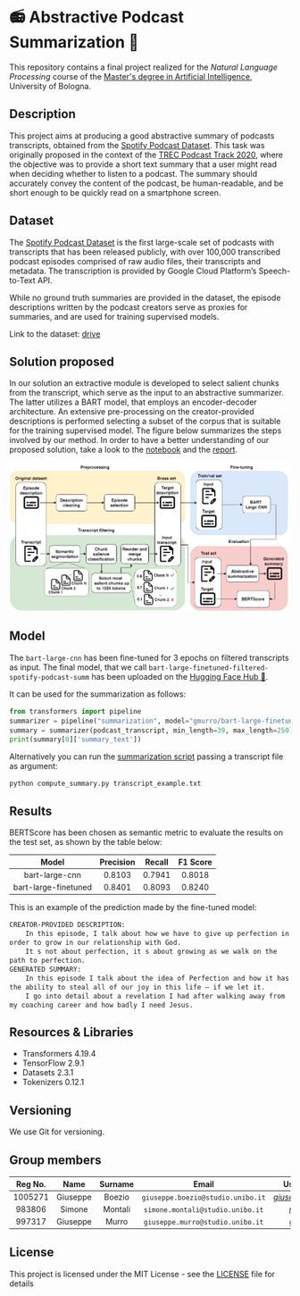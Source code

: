 # 📻 Abstractive Podcast Summarization 📄

This repository contains a final project realized for the *Natural Language Processing* course of the [Master's degree in Artificial Intelligence](https://corsi.unibo.it/2cycle/artificial-intelligence), University of Bologna.

## Description

This project aims at producing a good abstractive summary of podcasts transcripts, obtained from the [Spotify Podcast Dataset](https://podcastsdataset.byspotify.com/). 
This task was originally proposed in the context of the [TREC Podcast Track 2020](https://trecpodcasts.github.io/participant-instructions-2020.html), where the objective was to provide a short text summary that a user might read when deciding whether to listen to a podcast. The summary should accurately convey the content of the podcast, be human-readable, and be short enough to be quickly read on a smartphone screen.

## Dataset
The [Spotify Podcast Dataset](https://arxiv.org/abs/2004.04270) is the first large-scale set of podcasts with transcripts that has been released publicly, with over 100,000 transcribed podcast episodes comprised of raw audio files, their transcripts and metadata. The transcription is provided by Google Cloud Platform’s Speech-to-Text API.

While no ground truth summaries are provided in the dataset, the episode descriptions written by the podcast creators serve as proxies for summaries, and are used for training supervised models.

Link to the dataset: [drive](https://liveunibo-my.sharepoint.com/:f:/g/personal/giuseppe_murro_studio_unibo_it/Eowox91DqfNDsoN3OfU1XfUB053DLhVCMn44CTsTJ-Okqg?e=jiReVZ)

## Solution proposed
In our solution an extractive module is developed to select salient chunks from the transcript, which serve as the input to an abstractive summarizer. The latter utilizes a BART model, that employs an encoder-decoder architecture.
An extensive pre-processing on the creator-provided descriptions is performed selecting a subset of the corpus that is suitable for the training supervised model.
The figure below summarizes the steps involved by our method.
In order to have a better understanding of our proposed solution, take a look to the [notebook](abstractive_podcast_summarization.ipynb) and the [report](./report.pdf).

![](./assets/img/diagram.png)

## Model
The `bart-large-cnn` has been fine-tuned for 3 epochs on filtered transcripts as input.
The final model, that we call `bart-large-finetuned-filtered-spotify-podcast-summ` has been uploaded on the [Hugging Face Hub 🤗](https://huggingface.co/gmurro/bart-large-finetuned-filtered-spotify-podcast-summ).

It can be used for the summarization as follows:

```python
from transformers import pipeline
summarizer = pipeline("summarization", model="gmurro/bart-large-finetuned-filtered-spotify-podcast-summ", tokenizer="gmurro/bart-large-finetuned-filtered-spotify-podcast-summ")
summary = summarizer(podcast_transcript, min_length=39, max_length=250)
print(summary[0]['summary_text'])
```

Alternatively you can run the [summarization script](./compute_summary.py) passing a transcript file as argument:
```
python compute_summary.py transcript_example.txt
```

## Results
BERTScore has been chosen as semantic metric to evaluate the results on the test set, as shown by the table below:

|           Model        | Precision  |   Recall   |  F1 Score  |
|:----------------------:|:----------:|:----------:|:----------:|
|    bart-large-cnn      |   0.8103   |   0.7941   |   0.8018   |
|  bart-large-finetuned  |   0.8401   |   0.8093   |   0.8240   |


This is an example of the prediction made by the fine-tuned model:
```
CREATOR-PROVIDED DESCRIPTION:  
    In this episode, I talk about how we have to give up perfection in order to grow in our relationship with God.
    It s not about perfection, it s about growing as we walk on the path to perfection.
GENERATED SUMMARY:
    In this episode I talk about the idea of Perfection and how it has the ability to steal all of our joy in this life — if we let it.
    I go into detail about a revelation I had after walking away from my coaching career and how badly I need Jesus.
```

## Resources & Libraries

- Transformers 4.19.4
- TensorFlow 2.9.1
- Datasets 2.3.1
- Tokenizers 0.12.1



## Versioning

We use Git for versioning.



## Group members

| Reg No. |   Name    |  Surname  |                 Email                  |                       Username                        |
| :-----: | :-------: | :-------: | :------------------------------------: | :---------------------------------------------------: |
| 1005271 | Giuseppe  |   Boezio  | `giuseppe.boezio@studio.unibo.it`      | [_giuseppeboezio_](https://github.com/giuseppeboezio) |
|  983806 | Simone    |  Montali  |    `simone.montali@studio.unibo.it`    |         [_montali_](https://github.com/montali)         |
|  997317 | Giuseppe  |    Murro  |    `giuseppe.murro@studio.unibo.it`    |         [_gmurro_](https://github.com/gmurro)         |



## License

This project is licensed under the MIT License - see the [LICENSE](./LICENSE) file for details


